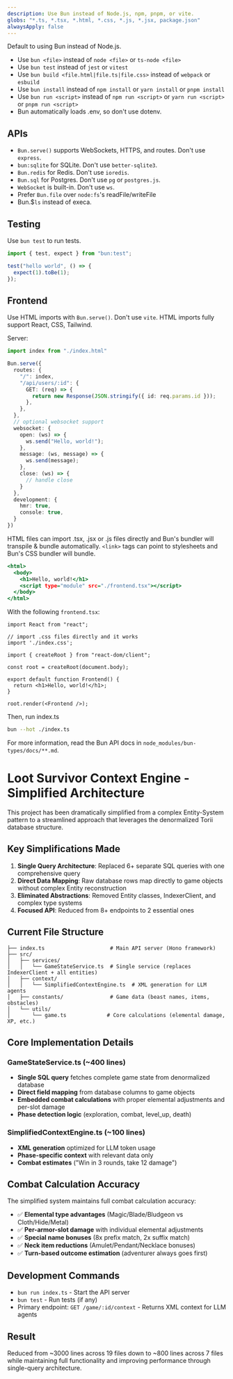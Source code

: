 ```yaml
---
description: Use Bun instead of Node.js, npm, pnpm, or vite.
globs: "*.ts, *.tsx, *.html, *.css, *.js, *.jsx, package.json"
alwaysApply: false
---
```


Default to using Bun instead of Node.js.

- Use `bun <file>` instead of `node <file>` or `ts-node <file>`
- Use `bun test` instead of `jest` or `vitest`
- Use `bun build <file.html|file.ts|file.css>` instead of `webpack` or `esbuild`
- Use `bun install` instead of `npm install` or `yarn install` or `pnpm install`
- Use `bun run <script>` instead of `npm run <script>` or `yarn run <script>` or `pnpm run <script>`
- Bun automatically loads .env, so don't use dotenv.

## APIs

- `Bun.serve()` supports WebSockets, HTTPS, and routes. Don't use `express`.
- `bun:sqlite` for SQLite. Don't use `better-sqlite3`.
- `Bun.redis` for Redis. Don't use `ioredis`.
- `Bun.sql` for Postgres. Don't use `pg` or `postgres.js`.
- `WebSocket` is built-in. Don't use `ws`.
- Prefer `Bun.file` over `node:fs`'s readFile/writeFile
- Bun.$`ls` instead of execa.

## Testing

Use `bun test` to run tests.

```ts#index.test.ts
import { test, expect } from "bun:test";

test("hello world", () => {
  expect(1).toBe(1);
});
```

## Frontend

Use HTML imports with `Bun.serve()`. Don't use `vite`. HTML imports fully support React, CSS, Tailwind.

Server:

```ts#index.ts
import index from "./index.html"

Bun.serve({
  routes: {
    "/": index,
    "/api/users/:id": {
      GET: (req) => {
        return new Response(JSON.stringify({ id: req.params.id }));
      },
    },
  },
  // optional websocket support
  websocket: {
    open: (ws) => {
      ws.send("Hello, world!");
    },
    message: (ws, message) => {
      ws.send(message);
    },
    close: (ws) => {
      // handle close
    }
  },
  development: {
    hmr: true,
    console: true,
  }
})
```

HTML files can import .tsx, .jsx or .js files directly and Bun's bundler will transpile & bundle automatically. `<link>` tags can point to stylesheets and Bun's CSS bundler will bundle.

```html#index.html
<html>
  <body>
    <h1>Hello, world!</h1>
    <script type="module" src="./frontend.tsx"></script>
  </body>
</html>
```

With the following `frontend.tsx`:

```tsx#frontend.tsx
import React from "react";

// import .css files directly and it works
import './index.css';

import { createRoot } from "react-dom/client";

const root = createRoot(document.body);

export default function Frontend() {
  return <h1>Hello, world!</h1>;
}

root.render(<Frontend />);
```

Then, run index.ts

```sh
bun --hot ./index.ts
```

For more information, read the Bun API docs in `node_modules/bun-types/docs/**.md`.

# Loot Survivor Context Engine - Simplified Architecture

This project has been dramatically simplified from a complex Entity-System pattern to a streamlined approach that leverages the denormalized Torii database structure.

## Key Simplifications Made

1. **Single Query Architecture**: Replaced 6+ separate SQL queries with one comprehensive query
2. **Direct Data Mapping**: Raw database rows map directly to game objects without complex Entity reconstruction
3. **Eliminated Abstractions**: Removed Entity classes, IndexerClient, and complex type systems
4. **Focused API**: Reduced from 8+ endpoints to 2 essential ones

## Current File Structure

```
├── index.ts                     # Main API server (Hono framework)
├── src/
│   ├── services/
│   │   └── GameStateService.ts  # Single service (replaces IndexerClient + all entities)
│   ├── context/
│   │   └── SimplifiedContextEngine.ts  # XML generation for LLM agents
│   ├── constants/               # Game data (beast names, items, obstacles)
│   └── utils/
│       └── game.ts             # Core calculations (elemental damage, XP, etc.)
```

## Core Implementation Details

### GameStateService.ts (~400 lines)
- **Single SQL query** fetches complete game state from denormalized database
- **Direct field mapping** from database columns to game objects
- **Embedded combat calculations** with proper elemental adjustments and per-slot damage
- **Phase detection logic** (exploration, combat, level_up, death)

### SimplifiedContextEngine.ts (~100 lines) 
- **XML generation** optimized for LLM token usage
- **Phase-specific context** with relevant data only
- **Combat estimates** ("Win in 3 rounds, take 12 damage")

## Combat Calculation Accuracy

The simplified system maintains full combat calculation accuracy:
- ✅ **Elemental type advantages** (Magic/Blade/Bludgeon vs Cloth/Hide/Metal)
- ✅ **Per-armor-slot damage** with individual elemental adjustments
- ✅ **Special name bonuses** (8x prefix match, 2x suffix match)  
- ✅ **Neck item reductions** (Amulet/Pendant/Necklace bonuses)
- ✅ **Turn-based outcome estimation** (adventurer always goes first)

## Development Commands

- `bun run index.ts` - Start the API server
- `bun test` - Run tests (if any)
- Primary endpoint: `GET /game/:id/context` - Returns XML context for LLM agents

## Result

Reduced from ~3000 lines across 19 files down to ~800 lines across 7 files while maintaining full functionality and improving performance through single-query architecture.
